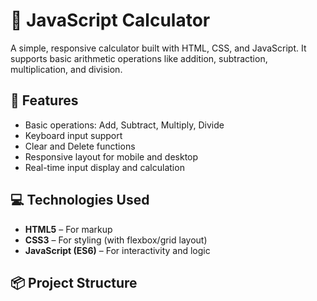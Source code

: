 # 🧮 JavaScript Calculator

A simple, responsive calculator built with HTML, CSS, and JavaScript. It supports basic arithmetic operations like addition, subtraction, multiplication, and division.


## 🚀 Features

- Basic operations: Add, Subtract, Multiply, Divide
- Keyboard input support
- Clear and Delete functions
- Responsive layout for mobile and desktop
- Real-time input display and calculation

## 💻 Technologies Used

- **HTML5** – For markup
- **CSS3** – For styling (with flexbox/grid layout)
- **JavaScript (ES6)** – For interactivity and logic

## 📦 Project Structure


